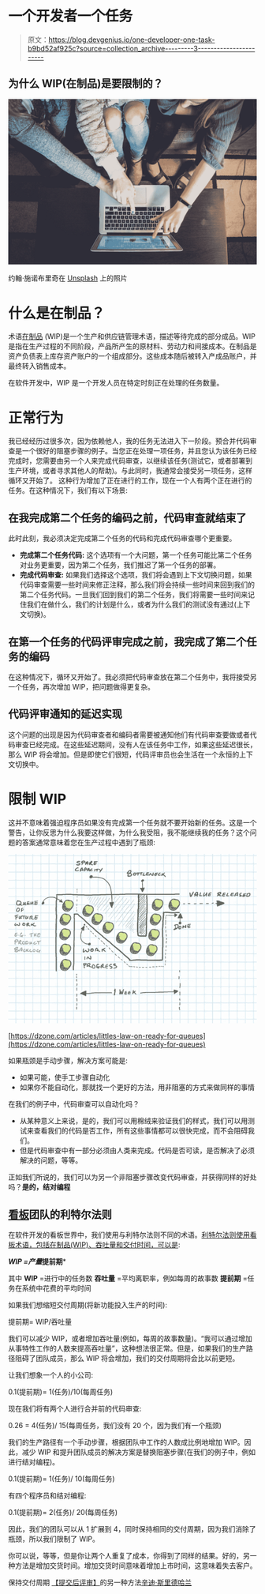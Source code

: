 # 一个开发者一个任务

> 原文：<https://blog.devgenius.io/one-developer-one-task-b9bd52af925c?source=collection_archive---------3----------------------->

## 为什么 WIP(在制品)是要限制的？

![](img/cf82563dffb47ec231e040f94542c0e8.png)

约翰·施诺布里奇在 [Unsplash](https://unsplash.com?utm_source=medium&utm_medium=referral) 上的照片

# 什么是在制品？

术语[在制品](https://www.investopedia.com/terms/w/workinprogress.asp) (WIP)是一个生产和供应链管理术语，描述等待完成的部分成品。WIP 是指在生产过程的不同阶段，产品所产生的原材料、劳动力和间接成本。在制品是资产负债表上库存资产账户的一个组成部分。这些成本随后被转入产成品账户，并最终转入销售成本。

在软件开发中，WIP 是一个开发人员在特定时刻正在处理的任务数量。

# 正常行为

我已经经历过很多次，因为依赖他人，我的任务无法进入下一阶段。预合并代码审查是一个很好的阻塞步骤的例子。当您正在处理一项任务，并且您认为该任务已经完成时，您需要由另一个人来完成代码审查，以继续该任务(测试它，或者部署到生产环境，或者寻求其他人的帮助)。与此同时，我通常会接受另一项任务，这样循环又开始了。
这种行为增加了正在进行的工作，现在一个人有两个正在进行的任务。在这种情况下，我们有以下场景:

## 在我完成第二个任务的编码之前，代码审查就结束了

此时此刻，我必须决定完成第二个任务的代码和完成代码审查哪个更重要。

*   **完成第二个任务代码:**
    这个选项有一个大问题，第一个任务可能比第二个任务对业务更重要，因为第二个任务，我们推迟了第一个任务的部署。
*   **完成代码审查:**
    如果我们选择这个选项，我们将会遇到上下文切换问题，如果代码审查需要一些时间来修正注释，那么我们将会持续一些时间来回到我们的第二个任务代码。一旦我们回到我们的第二个任务，我们将需要一些时间来记住我们在做什么，我们的计划是什么，或者为什么我们的测试没有通过(上下文切换)。

## 在第一个任务的代码评审完成之前，我完成了第二个任务的编码

在这种情况下，循环又开始了。我必须把代码审查放在第二个任务中，我将接受另一个任务，再次增加 WIP，把问题做得更复杂。

## 代码评审通知的延迟实现

这个问题的出现是因为代码审查者和编码者需要被通知他们有代码审查要做或者代码审查已经完成。在这些延迟期间，没有人在该任务中工作，如果这些延迟很长，那么 WIP 将会增加。但是即使它们很短，代码评审员也会生活在一个永恒的上下文切换中。

# 限制 WIP

这并不意味着强迫程序员如果没有完成第一个任务就不要开始新的任务。这是一个警告，让你反思为什么我要这样做，为什么我受阻，我不能继续我的任务？这个问题的答案通常意味着您在生产过程中遇到了瓶颈:

![](img/e4a69e2caf6cd73b082e663d148d36ad.png)

[https://dzone.com/articles/littles-law-on-ready-for-queues](https://dzone.com/articles/littles-law-on-ready-for-queues)

如果瓶颈是手动步骤，解决方案可能是:

*   如果可能，使手工步骤自动化
*   如果你不能自动化，那就找一个更好的方法，用非阻塞的方式来做同样的事情

在我们的例子中，代码审查可以自动化吗？

*   从某种意义上来说，是的，我们可以用棉绒来验证我们的样式，我们可以用测试来查看我们的代码是否工作，所有这些事情都可以很快完成，而不会阻碍我们。
*   但是代码审查中有一部分必须由人类来完成。代码是否可读，是否解决了必须解决的问题，等等。

正如我们所说的，我们可以为另一个非阻塞步骤改变代码审查，并获得同样的好处吗？**是的，结对编程**

## [看板](https://www.scaledagileframework.com/team-kanban/)团队的利特尔法则

在软件开发的看板世界中，我们使用与利特尔法则不同的术语。[利特尔法则使用看板术语，包括在制品(WIP)、吞吐量和交付时间，可以是](https://itsadeliverything.com/littles-law-the-basis-of-lean-and-kanban):

***WIP =产量*提前期***

其中
**WIP** =进行中的任务数
**吞吐量** =平均离职率，例如每周的故事数
**提前期** =任务在系统中花费的平均时间

如果我们想缩短交付周期(将新功能投入生产的时间):

提前期= WIP/吞吐量

我们可以减少 WIP，或者增加吞吐量(例如，每周的故事数量)。“我可以通过增加从事特性工作的人数来提高吞吐量”，这种想法很正常。但是，如果我们的生产路径阻碍了团队成员，那么 WIP 将会增加，我们的交付周期将会比以前更短。

让我们想象一个人的小公司:

0.1(提前期)= 1(任务)/10(每周任务)

现在我们将有两个人进行合并前的代码审查:

0.26 = 4(任务)/ 15(每周任务，我们没有 20 个，因为我们有一个瓶颈)

我们的生产路径有一个手动步骤，根据团队中工作的人数成比例地增加 WIP。因此，减少 WIP 和提升团队成员的解决方案是替换阻塞步骤(在我们的例子中，例如进行结对编程)。

0.1(提前期)= 1(任务)/ 10(每周任务)

有四个程序员和结对编程:

0.1(提前期)= 2(任务)/ 20(每周任务)

因此，我们的团队可以从 1 扩展到 4，同时保持相同的交付周期，因为我们消除了瓶颈，所以我们限制了 WIP。

你可以说，等等，但是你让两个人重复了成本，你得到了同样的结果。好的，另一种方法是增加交货时间。增加交货时间意味着增加上市时间，这意味着失去客户。

保持交付周期
[【提交后评审】](https://link.medium.com/lzENCmVms8)的另一种方法[辛迪·斯里德哈兰](https://medium.com/u/87c8c84f24b1?source=post_page-----b9bd52af925c--------------------------------)